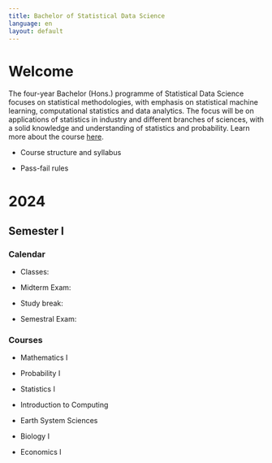```yaml
---
title: Bachelor of Statistical Data Science
language: en
layout: default
---
```



# Welcome

The four-year Bachelor (Hons.) programme of Statistical Data Science
focuses on statistical methodologies, with emphasis on statistical
machine learning, computational statistics and data analytics. The
focus will be on applications of statistics in industry and different
branches of sciences, with a solid knowledge and understanding of
statistics and probability. Learn more about the course
[here](https://www.isical.ac.in/~deanweb/bsds.html).

* Course structure and syllabus

* Pass-fail rules


# 2024

## Semester I

### Calendar

* Classes: 

* Midterm Exam: 

* Study break:

* Semestral Exam:


### Courses

* Mathematics I

* Probability I

* Statistics I

* Introduction to Computing

* Earth System Sciences

* Biology I

* Economics I



